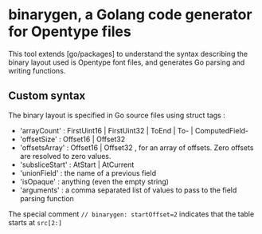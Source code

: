 # binarygen, a Golang code generator for Opentype files 

This tool extends [go/packages] to understand the syntax describing
the binary layout used is Opentype font files, and generates Go parsing and writing functions.
 
## Custom syntax 

The binary layout is specified in Go source files using struct tags :

- 'arrayCount' : FirstUint16 | FirstUint32 | ToEnd | To-<XXX> | ComputedField-<XXX>
- 'offsetSize' : Offset16 | Offset32
- 'offsetsArray' : Offset16 | Offset32 , for an array of offsets. Zero offsets are resolved to zero values.
- 'subsliceStart' : AtStart | AtCurrent
- 'unionField' : the name of a previous field 
- 'isOpaque' : anything (even the empty string)
- 'arguments' : a comma separated list of values to pass to the field parsing function

The special comment `// binarygen: startOffset=2` indicates that the table starts at `src[2:]`
